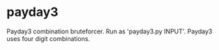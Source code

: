 # payday3
Payday3 combination bruteforcer. Run as 'payday3.py INPUT'. Payday3 uses four digit combinations.
